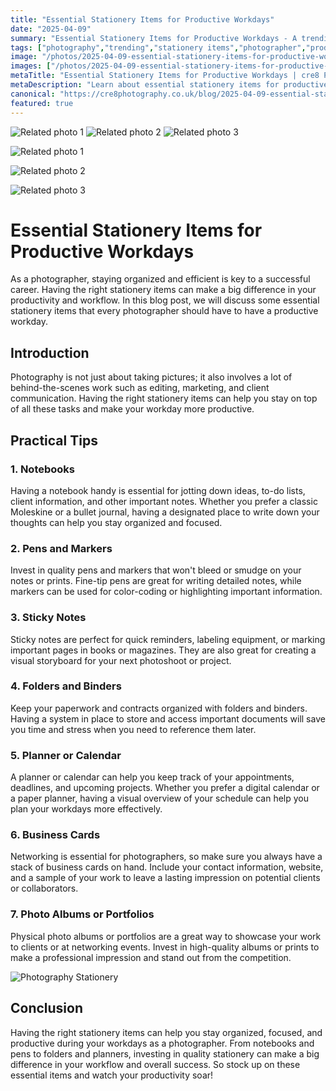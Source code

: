 ```yaml
---
title: "Essential Stationery Items for Productive Workdays"
date: "2025-04-09"
summary: "Essential Stationery Items for Productive Workdays - A trending topic in photography."
tags: ["photography","trending","stationery items","photographer","productivity","notebooks","pens","markers","sticky notes","folders","planner","business cards"]
image: "/photos/2025-04-09-essential-stationery-items-for-productive-workdays-1.jpg"
images: ["/photos/2025-04-09-essential-stationery-items-for-productive-workdays-1.jpg","/photos/2025-04-09-essential-stationery-items-for-productive-workdays-2.jpg","/photos/2025-04-09-essential-stationery-items-for-productive-workdays-3.jpg"]
metaTitle: "Essential Stationery Items for Productive Workdays | cre8 Photography"
metaDescription: "Learn about essential stationery items for productive workdays in photography with practical tips and insights."
canonical: "https://cre8photography.co.uk/blog/2025-04-09-essential-stationery-items-for-productive-workdays"
featured: true
---
```


<!-- Gallery as HTML -->

<div class="grid grid-cols-1 sm:grid-cols-2 md:grid-cols-3 gap-4">
  <img src="/photos/2025-04-09-essential-stationery-items-for-productive-workdays-1.jpg" alt="Related photo 1" class="w-full rounded-lg" />
<img src="/photos/2025-04-09-essential-stationery-items-for-productive-workdays-2.jpg" alt="Related photo 2" class="w-full rounded-lg" />
<img src="/photos/2025-04-09-essential-stationery-items-for-productive-workdays-3.jpg" alt="Related photo 3" class="w-full rounded-lg" />
</div>


<!-- Gallery as Markdown -->
![Related photo 1](/photos/2025-04-09-essential-stationery-items-for-productive-workdays-1.jpg)


![Related photo 2](/photos/2025-04-09-essential-stationery-items-for-productive-workdays-2.jpg)


![Related photo 3](/photos/2025-04-09-essential-stationery-items-for-productive-workdays-3.jpg)



# Essential Stationery Items for Productive Workdays

As a photographer, staying organized and efficient is key to a successful career. Having the right stationery items can make a big difference in your productivity and workflow. In this blog post, we will discuss some essential stationery items that every photographer should have to have a productive workday.

## Introduction

Photography is not just about taking pictures; it also involves a lot of behind-the-scenes work such as editing, marketing, and client communication. Having the right stationery items can help you stay on top of all these tasks and make your workday more productive.

## Practical Tips

### 1. **Notebooks**
Having a notebook handy is essential for jotting down ideas, to-do lists, client information, and other important notes. Whether you prefer a classic Moleskine or a bullet journal, having a designated place to write down your thoughts can help you stay organized and focused.

### 2. **Pens and Markers**
Invest in quality pens and markers that won't bleed or smudge on your notes or prints. Fine-tip pens are great for writing detailed notes, while markers can be used for color-coding or highlighting important information.

### 3. **Sticky Notes**
Sticky notes are perfect for quick reminders, labeling equipment, or marking important pages in books or magazines. They are also great for creating a visual storyboard for your next photoshoot or project.

### 4. **Folders and Binders**
Keep your paperwork and contracts organized with folders and binders. Having a system in place to store and access important documents will save you time and stress when you need to reference them later.

### 5. **Planner or Calendar**
A planner or calendar can help you keep track of your appointments, deadlines, and upcoming projects. Whether you prefer a digital calendar or a paper planner, having a visual overview of your schedule can help you plan your workdays more effectively.

### 6. **Business Cards**
Networking is essential for photographers, so make sure you always have a stack of business cards on hand. Include your contact information, website, and a sample of your work to leave a lasting impression on potential clients or collaborators.

### 7. **Photo Albums or Portfolios**
Physical photo albums or portfolios are a great way to showcase your work to clients or at networking events. Invest in high-quality albums or prints to make a professional impression and stand out from the competition.

![Photography Stationery](/path/to/image)

## Conclusion

Having the right stationery items can help you stay organized, focused, and productive during your workdays as a photographer. From notebooks and pens to folders and planners, investing in quality stationery can make a big difference in your workflow and overall success. So stock up on these essential items and watch your productivity soar!

